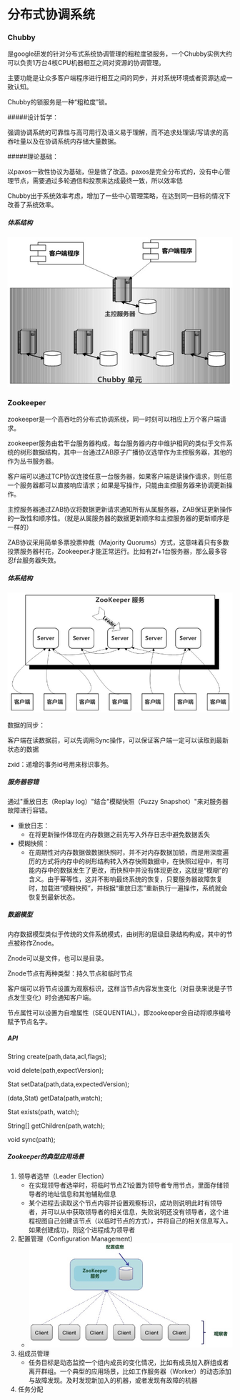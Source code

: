 # 分布式协调系统

### Chubby

是google研发的针对分布式系统协调管理的粗粒度锁服务，一个Chubby实例大约可以负责1万台4核CPU机器相互之间对资源的协调管理。

主要功能是让众多客户端程序进行相互之间的同步，并对系统环境或者资源达成一致认知。

Chubby的锁服务是一种“粗粒度”锁。

#####设计哲学：

​	强调协调系统的可靠性与高可用行及语义易于理解，而不追求处理读/写请求的高吞吐量以及在协调系统内存储大量数据。

#####理论基础：

​	以paxos一致性协议为基础，但是做了改造。paxos是完全分布式的，没有中心管理节点，需要通过多轮通信和投票来达成最终一致，所以效率低

​	Chubby出于系统效率考虑，增加了一些中心管理策略，在达到同一目标的情况下改善了系统效率。

##### 体系结构

<img src="../resources/chubby体系结构.jpg">



### Zookeeper

zookeeper是一个高吞吐的分布式协调系统，同一时刻可以相应上万个客户端请求。

zookeeper服务由若干台服务器构成，每台服务器内存中维护相同的类似于文件系统的树形数据结构，其中一台通过ZAB原子广播协议选举作为主控服务器，其他的作为丛书服务器。

客户端可以通过TCP协议连接任意一台服务器，如果客户端是读操作请求，则任意一个服务器都可以直接响应请求；如果是写操作，只能由主控服务器来协调更新操作。

主控服务器通过ZAB协议将数据更新请求通知所有从属服务器，ZAB保证更新操作的一致性和顺序性。（就是从属服务器的数据更新顺序和主控服务器的更新顺序是一样的）

ZAB协议采用简单多票投票仲裁（Majority Quorums）方式，这意味着只有多数投票服务器村花，Zookeeper才能正常运行。比如有2f+1台服务器，那么最多容忍f台服务器失效。

##### 体系结构

<img src="../resources/zookeeper体系结构.jpg">

数据的同步：

​	客户端在读数据前，可以先调用Sync操作，可以保证客户端一定可以读取到最新状态的数据

zxid：递增的事务id号用来标识事务。

##### 服务器容错

通过"重放日志（Replay log）"结合"模糊快照（Fuzzy Snapshot）"来对服务器故障进行容错。

* 重放日志：
  * 在将更新操作体现在内存数据之前先写入外存日志中避免数据丢失
* 模糊快照：
  * 在周期性对内存数据做数据快照时，并不对内存数据加锁，而是用深度遍历的方式将内存中的树形结构转入外存快照数据中，在快照过程中，有可能内存中的数据发生了更改，而快照中并没有体现更改，这就是“模糊”的含义。由于幂等性，这并不影响最终系统的恢复，只要服务器故障恢复时，加载进“模糊快照”，并根据“重放日志”重新执行一遍操作，系统就会恢复到最新状态。

##### 数据模型

内存数据模型类似于传统的文件系统模式，由树形的层级目录结构构成，其中的节点被称作Znode。

Znode可以是文件，也可以是目录。

Znode节点有两种类型：持久节点和临时节点

客户端可以将节点设置为观察标识，这样当节点内容发生变化（对目录来说是子节点发生变化）时会通知客户端。

节点属性可以设置为自增属性（SEQUENTIAL），即zookeeper会自动将顺序编号赋予节点名字。

##### API

String create(path,data,acl,flags);

void delete(path,expectVersion);

Stat setData(path,data,expectedVersion);

(data,Stat) getData(path,watch);

Stat exists(path, watch);

String[] getChildren(path,watch);

void sync(path);

##### Zookeeper的典型应用场景

1. 领导者选举（Leader Election）
   * 在实现领导者选举时，将临时节点Z1设置为领导者专用节点，里面存储领导者的地址信息和其他辅助信息
   * 某个进程去读取这个节点内容并设置观察标识，成功则说明此时有领导者，并可以从中获取领导者的相关信息，失败说明还没有领导者，这个进程视图自己创建该节点（以临时节点的方式），并将自己的相关信息写入。如果创建成功，则这个进程成为领导者
2. 配置管理（Configuration Management）
   * <img src="../resources/配置管理.jpg">
3. 组成员管理
   * 任务目标是动态监控一个组内成员的变化情况，比如有成员加入群组或者离开群组。一个典型的应用场景，比如工作服务器（Worker）的动态添加与故障发现。及时发现新加入的机器，或者发现有故障的机器
4. 任务分配